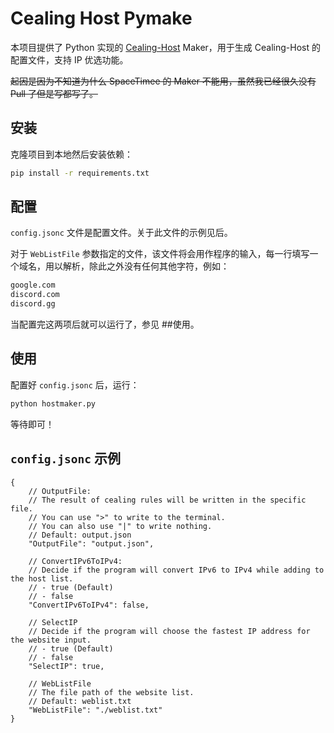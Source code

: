 # Cealing Host Pymake

本项目提供了 Python 实现的 [Cealing-Host](https://github.com/SpaceTimee/Cealing-Host) Maker，用于生成 Cealing-Host 的配置文件，支持 IP 优选功能。

~~起因是因为不知道为什么 SpaceTimee 的 Maker 不能用，虽然我已经很久没有 Pull 了但是写都写了。~~

## 安装

克隆项目到本地然后安装依赖：

```bash
pip install -r requirements.txt
```

## 配置

`config.jsonc` 文件是配置文件。关于此文件的示例见后。

对于 `WebListFile` 参数指定的文件，该文件将会用作程序的输入，每一行填写一个域名，用以解析，除此之外没有任何其他字符，例如：

```txt
google.com
discord.com
discord.gg
```

当配置完这两项后就可以运行了，参见 ##使用。

## 使用

配置好 `config.jsonc` 后，运行：

```bash
python hostmaker.py
```

等待即可！

## `config.jsonc` 示例

```jsonc
{
    // OutputFile:
    // The result of cealing rules will be written in the specific file.
    // You can use ">" to write to the terminal.
    // You can also use "|" to write nothing.
    // Default: output.json
    "OutputFile": "output.json",

    // ConvertIPv6ToIPv4:
    // Decide if the program will convert IPv6 to IPv4 while adding to the host list.
    // - true (Default)
    // - false
    "ConvertIPv6ToIPv4": false,

    // SelectIP
    // Decide if the program will choose the fastest IP address for the website input.
    // - true (Default)
    // - false
    "SelectIP": true,

    // WebListFile
    // The file path of the website list.
    // Default: weblist.txt
    "WebListFile": "./weblist.txt"
}
```